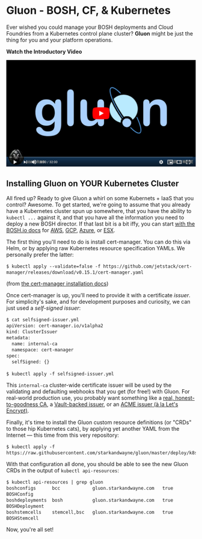 Gluon - BOSH, CF, & Kubernetes
==============================

Ever wished you could manage your BOSH deployments and
Cloud Foundries from a Kubernetes control plane cluster?
**Gluon** might be just the thing for you and your
platform operations.

**Watch the Introductory Video**

[![Gluon Introductory Video](video.png)](http://www.youtube.com/watch?v=SVjxC3wMjMg "Gluon Introductory Video")


Installing Gluon on YOUR Kubernetes Cluster
-------------------------------------------

All fired up?  Ready to give Gluon a whirl on some Kubernets +
IaaS that you control?  Awesome.  To get started, we're going to
assume that you already have a Kubernetes cluster spun up
somewhere, that you have the ability to `kubectl ...` against it,
and that you have all the information you need to deploy a new
BOSH director.  If that last bit is a bit iffy, you can start
[with the BOSH.io docs][1] for [AWS][aws], [GCP][gcp],
[Azure][azure], or [ESX][esx].

[1]: https://bosh.cloudfoundry.org/docs/cli-v2-install/
[aws]: https://bosh.cloudfoundry.org/docs/init-aws/
[gcp]: https://bosh.cloudfoundry.org/docs/init-google/
[azure]: https://bosh.cloudfoundry.org/docs/init-azure/
[esx]: https://bosh.cloudfoundry.org/docs/init-vsphere/

The first thing you'll need to do is install cert-manager.  You
can do this via Helm, or by applying raw Kubernetes resource
specification YAMLs.  We personally prefer the latter:

    $ kubectl apply --validate=false -f https://github.com/jetstack/cert-manager/releases/download/v0.15.1/cert-manager.yaml

(from [the cert-manager installation docs][cert-manager])

[cert-manager]: https://cert-manager.io/docs/installation/kubernetes/

Once cert-manager is up, you'll need to provide it with a
certificate _issuer_.  For simplicity's sake, and for development
purposes and curiosity, we can just used a _self-signed issuer_:

    $ cat selfsigned-issuer.yml
    apiVersion: cert-manager.io/v1alpha2
    kind: ClusterIssuer
    metadata:
      name: internal-ca
      namespace: cert-manager
    spec:
      selfSigned: {}

    $ kubectl apply -f selfsigned-issuer.yml

This `internal-ca` cluster-wide certificate issuer will be used by
the validating and defaulting webhooks that you get (for free!)
with Gluon.  For real-world production use, you probably want
something like a [real, honest-to-goodness CA][cm-ca], a
[Vault-backed issuer][cm-vault], or an [ACME issuer (à la Let's
Encrypt)][cm-acme].

[cm-ca]:    https://cert-manager.io/docs/configuration/ca/
[cm-vault]: https://cert-manager.io/docs/configuration/vault/
[cm-acme]:  https://cert-manager.io/docs/configuration/acme/

Finally, it's time to install the Gluon custom resource
definitions (or "CRDs" to those hip Kubernetes cats), by applying
yet another YAML from the Internet &mdash; this time from this
very repository:

    $ kubectl apply -f https://raw.githubusercontent.com/starkandwayne/gluon/master/deploy/k8s.yml

With that configuration all done, you should be able to see the
new Gluon CRDs in the output of `kubectl api-resources`:

    $ kubectl api-resources | grep gluon
    boshconfigs      bcc            gluon.starkandwayne.com   true   BOSHConfig
    boshdeployments  bosh           gluon.starkandwayne.com   true   BOSHDeployment
    boshstemcells    stemcell,bsc   gluon.starkandwayne.com   true   BOSHStemcell

Now, you're all set!
